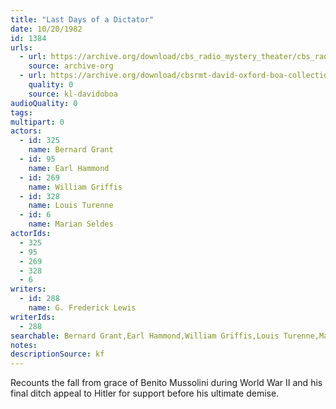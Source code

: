 ```yaml
---
title: "Last Days of a Dictator"
date: 10/20/1982
id: 1384
urls: 
  - url: https://archive.org/download/cbs_radio_mystery_theater/cbs_radio_mystery_theater-1351-1399.zip/cbs_radio_mystery_theater-1351-1399%2Fcbsrmt_1384_the_last_days_of_a_dictator.mp3
    source: archive-org
  - url: https://archive.org/download/cbsrmt-david-oxford-boa-collection/CBSRMT-821020-1384-Last-Days-of-a-Dictator-(128-48)_WBBM-JE-{BoA}.mp3
    quality: 0
    source: kl-davidoboa
audioQuality: 0
tags: 
multipart: 0
actors:  
  - id: 325
    name: Bernard Grant  
  - id: 95
    name: Earl Hammond  
  - id: 269
    name: William Griffis  
  - id: 328
    name: Louis Turenne  
  - id: 6
    name: Marian Seldes
actorIds:  
  - 325  
  - 95  
  - 269  
  - 328  
  - 6
writers:  
  - id: 288
    name: G. Frederick Lewis
writerIds:  
  - 288
searchable: Bernard Grant,Earl Hammond,William Griffis,Louis Turenne,Marian Seldes G. Frederick Lewis
notes: 
descriptionSource: kf
---
```

Recounts the fall from grace of Benito Mussolini during World War II and his final ditch appeal to Hitler for support before his ultimate demise.